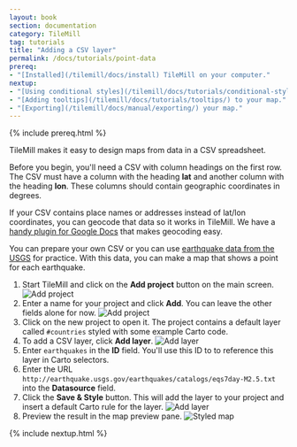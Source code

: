```yaml
---
layout: book
section: documentation
category: TileMill
tag: tutorials
title: "Adding a CSV layer"
permalink: /docs/tutorials/point-data
prereq:
- "[Installed](/tilemill/docs/install) TileMill on your computer."
nextup:
- "[Using conditional styles](/tilemill/docs/tutorials/conditional-styles/) to control the appearance of points based on data."
- "[Adding tooltips](/tilemill/docs/tutorials/tooltips/) to your map."
- "[Exporting](/tilemill/docs/manual/exporting/) your map."
---
```


{% include prereq.html %}


TileMill makes it easy to design maps from data in a CSV spreadsheet.

Before you begin, you'll need a CSV with column headings on the first row. The CSV must have a column with the heading **lat** and another column with the heading **lon**. These columns should contain geographic coordinates in degrees.

If your CSV contains place names or addresses instead of lat/lon coordinates, you can geocode that data so it works in TileMill. We have a [handy plugin for Google Docs](http://developmentseed.org/blog/2011/10/12/mapping-google-doc-spreadsheet/) that makes geocoding easy.

You can prepare your own CSV or you can use [earthquake data from the USGS](http://earthquake.usgs.gov/earthquakes/catalogs/) for practice. With this data, you can make a map that shows a point for each earthquake.

1. Start TileMill and click on the **Add project** button on the main screen.
  ![Add project](/tilemill/assets/pages/add-project-1.png)
2. Enter a name for your project and click **Add**. You can leave the other fields alone for now.
  ![Add project](/tilemill/assets/pages/add-project-2.png)
3. Click on the new project to open it. The project contains a default layer called `#countries` styled with some example Carto code.
4. To add a CSV layer, click **Add layer**.
  ![Add layer](/tilemill/assets/pages/add-layer-1.png)
5. Enter `earthquakes` in the **ID** field. You'll use this ID to to reference this layer in Carto selectors.
6. Enter the URL `http://earthquake.usgs.gov/earthquakes/catalogs/eqs7day-M2.5.txt` into the **Datasource** field.
7. Click the **Save & Style** button. This will add the layer to your project and insert a default Carto rule for the layer.
  ![Add layer](/tilemill/assets/pages/add-layer-2.png)
8. Preview the result in the map preview pane.
  ![Styled map](/tilemill/assets/pages/earthquake-map.png)

{% include nextup.html %}
